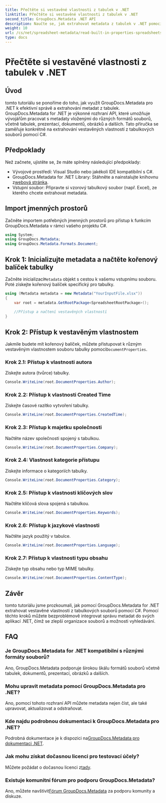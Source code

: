 ```yaml
---
title: Přečtěte si vestavěné vlastnosti z tabulek v .NET
linktitle: Přečtěte si vestavěné vlastnosti z tabulek v .NET
second_title: GroupDocs.Metadata .NET API
description: Naučte se, jak extrahovat metadata z tabulek v .NET pomocí GroupDocs.Metadata, čímž se zlepší správa a organizace dokumentů ve vašich aplikacích.
weight: 10
url: /cs/net/spreadsheet-metadata/read-built-in-properties-spreadsheets/
type: docs
---
```

# Přečtěte si vestavěné vlastnosti z tabulek v .NET

## Úvod
tomto tutoriálu se ponoříme do toho, jak využít GroupDocs.Metadata pro .NET k efektivní správě a extrahování metadat z tabulek. GroupDocs.Metadata for .NET je výkonné rozhraní API, které umožňuje vývojářům pracovat s metadaty vloženými do různých formátů souborů, včetně tabulek, prezentací, dokumentů, obrázků a dalších. Tato příručka se zaměřuje konkrétně na extrahování vestavěných vlastností z tabulkových souborů pomocí C#.
## Předpoklady
Než začnete, ujistěte se, že máte splněny následující předpoklady:
- Vývojové prostředí: Visual Studio nebo jakékoli IDE kompatibilní s C#.
-  GroupDocs.Metadata for .NET Library: Stáhněte a nainstalujte knihovnu z[webová stránka](https://releases.groupdocs.com/metadata/net/).
- Vstupní soubor: Připravte si vzorový tabulkový soubor (např. Excel), ze kterého chcete extrahovat metadata.

## Import jmenných prostorů
Začněte importem potřebných jmenných prostorů pro přístup k funkcím GroupDocs.Metadata v rámci vašeho projektu C#.
```csharp
using System;
using GroupDocs.Metadata;
using GroupDocs.Metadata.Formats.Document;
```
## Krok 1: Inicializujte metadata a načtěte kořenový balíček tabulky
 Začněte inicializací`Metadata` objekt s cestou k vašemu vstupnímu souboru. Poté získejte kořenový balíček specifický pro tabulky.
```csharp
using (Metadata metadata = new Metadata("YourInputFile.xlsx"))
{
    var root = metadata.GetRootPackage<SpreadsheetRootPackage>();
    
    //Přístup a načtení vestavěných vlastností
}
```
## Krok 2: Přístup k vestavěným vlastnostem
 Jakmile budete mít kořenový balíček, můžete přistupovat k různým vestavěným vlastnostem souboru tabulky pomocí`DocumentProperties`.
### Krok 2.1: Přístup k vlastnosti autora
Získejte autora (tvůrce) tabulky.
```csharp
Console.WriteLine(root.DocumentProperties.Author);
```
### Krok 2.2: Přístup k vlastnosti Created Time
Získejte časové razítko vytvoření tabulky.
```csharp
Console.WriteLine(root.DocumentProperties.CreatedTime);
```
### Krok 2.3: Přístup k majetku společnosti
Načtěte název společnosti spojený s tabulkou.
```csharp
Console.WriteLine(root.DocumentProperties.Company);
```
### Krok 2.4: Vlastnost kategorie přístupu
Získejte informace o kategoriích tabulky.
```csharp
Console.WriteLine(root.DocumentProperties.Category);
```
### Krok 2.5: Přístup k vlastnosti klíčových slov
Načtěte klíčová slova spojená s tabulkou.
```csharp
Console.WriteLine(root.DocumentProperties.Keywords);
```
### Krok 2.6: Přístup k jazykové vlastnosti
Načtěte jazyk použitý v tabulce.
```csharp
Console.WriteLine(root.DocumentProperties.Language);
```
### Krok 2.7: Přístup k vlastnosti typu obsahu
Získejte typ obsahu nebo typ MIME tabulky.
```csharp
Console.WriteLine(root.DocumentProperties.ContentType);
```

## Závěr
tomto tutoriálu jsme prozkoumali, jak pomocí GroupDocs.Metadata for .NET extrahovat vestavěné vlastnosti z tabulkových souborů pomocí C#. Pomocí těchto kroků můžete bezproblémově integrovat správu metadat do svých aplikací .NET, čímž se zlepší organizace souborů a možnosti vyhledávání.

## FAQ
### Je GroupDocs.Metadata for .NET kompatibilní s různými formáty souborů?
Ano, GroupDocs.Metadata podporuje širokou škálu formátů souborů včetně tabulek, dokumentů, prezentací, obrázků a dalších.
### Mohu upravit metadata pomocí GroupDocs.Metadata pro .NET?
Ano, pomocí tohoto rozhraní API můžete metadata nejen číst, ale také upravovat, aktualizovat a odstraňovat.
### Kde najdu podrobnou dokumentaci k GroupDocs.Metadata pro .NET?
 Podrobná dokumentace je k dispozici na[GroupDocs.Metadata pro dokumentaci .NET](https://tutorials.groupdocs.com/metadata/net/).
### Jak mohu získat dočasnou licenci pro testovací účely?
 Můžete požádat o dočasnou licenci z[tady](https://purchase.groupdocs.com/temporary-license/).
### Existuje komunitní fórum pro podporu GroupDocs.Metadata?
 Ano, můžete navštívit[Fórum GroupDocs.Metadata](https://forum.groupdocs.com/c/metadata/14) za podporu komunity a diskuze.